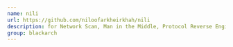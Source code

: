 ```yaml
---
name: nili
url: https://github.com/niloofarkheirkhah/nili
description: for Network Scan, Man in the Middle, Protocol Reverse Engineering and Fuzzing. URL : https://github.com/niloofarkheirkhah/nili Groups : blackarch blackarch-scanner blackarch-reversing blackarch-fuzzer
group: blackarch
---
```

